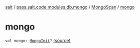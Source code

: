 [salt](../../index.md) / [pass.salt.code.modules.db.mongo](../index.md) / [MongoScan](index.md) / [mongo](./mongo.md)

# mongo

`val mongo: `[`MongoInit`](../-mongo-init/index.md)`?` [(source)](https://github.com/kurbaniec-tgm/salt/tree/master/code/modules/db/mongo/MongoScan.kt#L19)
